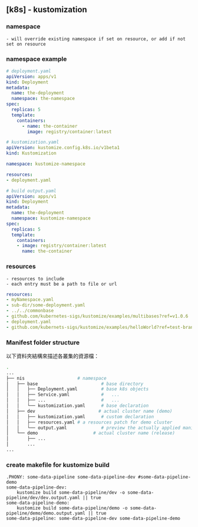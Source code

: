 ## [k8s] - kustomization

### namespace
    - will override existing namespace if set on resource, or add if not set on resource
### namespace example
```yml
# deployment.yaml
apiVersion: apps/v1
kind: Deployment
metadata:
  name: the-deployment
  namespace: the-namespace
spec:
  replicas: 5
  template:
    containers:
      - name: the-container
        image: registry/container:latest

# kustomization.yaml
apiVersion: kustomize.config.k8s.io/v1beta1
kind: Kustomization

namespace: kustomize-namespace

resources:
- deployment.yaml

# build output.yaml
apiVersion: apps/v1
kind: Deployment
metadata:
  name: the-deployment
  namespace: kustomize-namespace
spec:
  replicas: 5
  template:
    containers:
    - image: registry/container:latest
      name: the-container

```

### resources
    - resources to include
    - each entry must be a path to file or url

```yml
resources:
- myNamespace.yaml
- sub-dir/some-deployment.yaml
- ../../commonbase
- github.com/kubernetes-sigs/kustomize/examples/multibases?ref=v1.0.6
- deployment.yaml
- github.com/kubernets-sigs/kustomize/examples/helloWorld?ref=test-branch
```

### Manifest folder structure

以下資料夾結構來描述各叢集的資源檔：

```bash
.
...
├── nis                    # namespace
│   ├── base                        # base directory
│   │   ├── Deployment.yaml         # base k8s objects
│   │   ├── Service.yaml            #   ...
│   │   ├── ...                     #   ...
│   │   └── kustomization.yaml      # base declaration
│   ├── dev                        # actual cluster name (demo)
│   │   ├── kustomization.yaml      # custom declaration
│   │   ├── resources.yaml # a resources patch for demo cluster
│   │   └── output.yaml             # preview the actually applied manifests before ArgoCD applying
│   └── demo                     # actual cluster name (release)
│       ├── ...
│       ...
...

```

### create makefile for kustomize build
```make
.PHONY: some-data-pipeline some-data-pipeline-dev #some-data-pipeline-demo
some-data-pipeline-dev:
	kustomize build some-data-pipeline/dev -o some-data-pipeline/dev/dev.output.yaml || true
some-data-pipeline-demo:
	kustomize build some-data-pipeline/demo -o some-data-pipeline/demo/demo.output.yaml || true
some-data-pipeline: some-data-pipeline-dev some-data-pipeline-demo


```